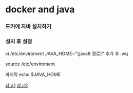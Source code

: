 # docker and java

### 도커에 자바 설치하기




### 설치 후 설정

vi /etc/enviroment
JAVA_HOME="{java8 경로}"
추가 후 :wq

source /etc/enviroment

마지막 echo $JAVA_HOME



[참고1](https://www.digitalocean.com/community/tutorials/how-to-install-java-with-apt-get-on-ubuntu-16-04)
[참고2](http://lifeonubuntu.com/ubuntu-missing-add-apt-repository-command/)
